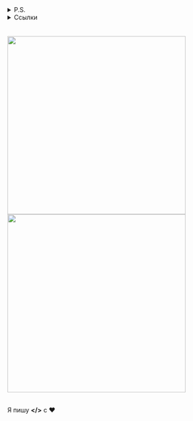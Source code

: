 <details>
  <summary>P.S.</summary>
  Кто-то занял мой ник так что пришлось поставить себе другой: opqgz.
</details>
<details>
  <summary>Ссылки </summary>
  <a href="http://team748.ml">
  Мой сайт
  </a>
</details>

<br>
<br>

<a href="https://github.com/opqgz">
  <img width="400" align="center" src="https://github-readme-stats.anuraghazra1.vercel.app/api?username=opqgz&show_icons=true&include_all_commits=true&theme=dark">
</a>
<br>
<a href="https://github.com/opqgz">
  <img width="400 align="center" src="https://github-readme-stats.anuraghazra1.vercel.app/api/top-langs/?username=opqgz&layout=compact&theme=dark">
</a>

<br>
<br>

Я пишу **</>** с ❤️
